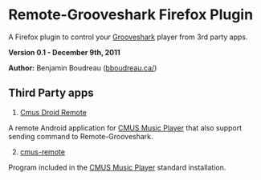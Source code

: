 # Remote-Grooveshark Firefox Plugin
A Firefox plugin to control your [Grooveshark](http://grooveshark.com/ "Grooveshark") player from 3rd party apps.

**Version 0.1 - December 9th, 2011**

**Author:** Benjamin Boudreau ([bboudreau.ca/](http://bboudreau.ca/ "Author Homepage"))

## Third Party apps

1. [Cmus Droid Remote](https://github.com/dreur/cmus-droid-remote)

A remote Android application for [CMUS Music Player](http://cmus.sourceforge.net/) that also support sending command to Remote-Grooveshark.

2. [cmus-remote](https://gitorious.org/cmus/cmus/blobs/master/Doc/cmus-remote.txt)

Program included in the [CMUS Music Player](http://cmus.sourceforge.net/) standard installation.
